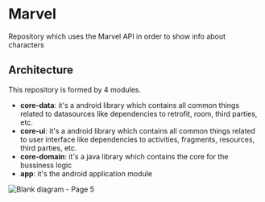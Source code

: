 # Marvel

Repository which uses the Marvel API in order to show info about characters


## Architecture

This repository is formed by 4 modules.
- **core-data**: it's a android library which contains all common things related to datasources like dependencies to retrofit, room, third parties, etc.
- **core-ui**: it's a android library which contains all common things related to user interface like dependencies to activities, fragments, resources, third parties, etc.
- **core-domain**: it's a java library which contains the core for the bussiness logic
- **app**: it's the android application module



![Blank diagram - Page 5](https://user-images.githubusercontent.com/5518993/193853923-2691ba92-0dc7-44d8-aaf2-098380e2bf80.png)

